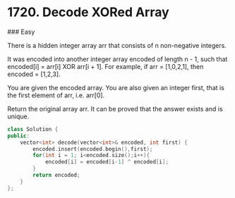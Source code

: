 # 1720. Decode XORed Array
### Easy

There is a hidden integer array arr that consists of n non-negative integers.

It was encoded into another integer array encoded of length n - 1, such that encoded[i] = arr[i] XOR arr[i + 1]. For example, if arr = [1,0,2,1], then encoded = [1,2,3].

You are given the encoded array. You are also given an integer first, that is the first element of arr, i.e. arr[0].

Return the original array arr. It can be proved that the answer exists and is unique.

```cpp
class Solution {
public:
    vector<int> decode(vector<int>& encoded, int first) {
        encoded.insert(encoded.begin(),first);
        for(int i = 1; i<encoded.size();i++){
            encoded[i] = encoded[i-1] ^ encoded[i];
        }
        return encoded;
    }
};
```